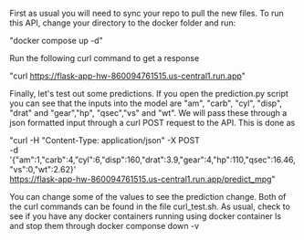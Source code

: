 First as usual you will need to sync your repo to pull the new files. To run this API, change your directory to the docker folder and run:

"docker compose up -d"

Run the following curl command to get a response

"curl https://flask-app-hw-860094761515.us-central1.run.app"

Finally, let's test out some predictions. If you open the prediction.py script you can see that the inputs into the model are "am", "carb", "cyl", "disp", "drat" and "gear","hp", "qsec","vs" and "wt". We will pass these through a json formatted input through a curl POST request to the API. This is done as

"curl -H "Content-Type: application/json" -X POST \
  -d '{"am":1,"carb":4,"cyl":6,"disp":160,"drat":3.9,"gear":4,"hp":110,"qsec":16.46,"vs":0,"wt":2.62}' \
  https://flask-app-hw-860094761515.us-central1.run.app/predict_mpg"



You can change some of the values to see the prediction change. Both of the curl commands can be found in the file curl_test.sh. As usual, check to see if you have any docker containers running using docker container ls and stop them through docker componse down -v

